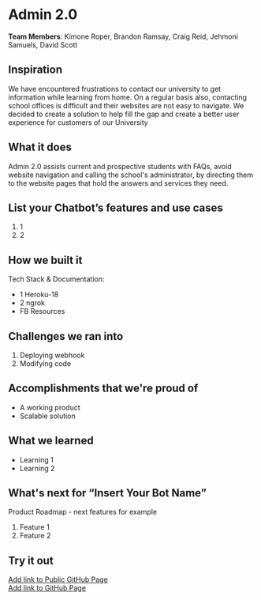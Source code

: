 # Admin 2.0

[//]: <> (Please use this Winning Hackathon Application as an example:
https://devpost.com/software/rewise-ai-powered-revision-bot)

**Team Members**: Kimone Roper, Brandon Ramsay, Craig Reid, Jehmoni Samuels, David Scott

## Inspiration
We have encountered frustrations to contact our university to get information while learning from home.
On a regular basis also, contacting school offices is difficult and their websites are not easy to navigate. We decided to create a solution to help fill the gap and create a better user experience for customers of our University


## What it does
Admin 2.0 assists current and prospective students with FAQs, avoid website navigation and calling the school's administrator, by directing them to the website pages that hold the answers and services they need.


## List your Chatbot’s features and use cases
1. 1
1. 2


## How we built it
Tech Stack & Documentation:
* 1 Heroku-18
* 2 ngrok
* FB Resources


## Challenges we ran into
1. Deploying webhook
1. Modifying code


## Accomplishments that we're proud of
* A working product
* Scalable solution


## What we learned
* Learning 1
* Learning 2


## What's next for “Insert Your Bot Name”
Product Roadmap - next features for example
1. Feature 1
1. Feature 2


## Try it out
[Add link to Public GitHub Page](https://github.com/DevC-Kingston/team4) </br>
[Add link to GitHub Page](link)
